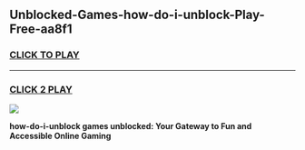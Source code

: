 
## Unblocked-Games-how-do-i-unblock-Play-Free-aa8f1
<h3>
<a href="https://premium76.site?title=how-do-i-unblock&ref=23A">CLICK TO PLAY</a></h3>
<hr>

<h3>
<a href="https://premium76.site?title=how-do-i-unblock&ref=23A">CLICK 2 PLAY</a>
  
</h3>

<a href="https://premium76.site?title=how-do-i-unblock&ref=23A"><img src="https://clearcache.store/games.png"></a>


**how-do-i-unblock games unblocked: Your Gateway to Fun and Accessible Online Gaming**
